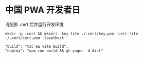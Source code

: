 # 中国 PWA 开发者日


请配置 .cert 后并运行开发环境
```
mkdir -p .cert && mkcert -key-file ./.cert/key.pem -cert-file ./.cert/cert.pem 'localhost'
```


```
"build": "tsc && vite build",
"deploy": "npm run build && gh-pages -d dist"
```